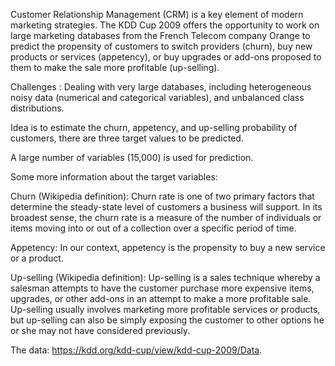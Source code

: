 Customer Relationship Management (CRM) is a key element of modern marketing strategies. The KDD Cup 2009 offers the opportunity to work on large marketing databases from the French Telecom company Orange to predict the propensity of customers to switch providers (churn), buy new products or services (appetency), or buy upgrades or add-ons proposed to them to make the sale more profitable (up-selling).

Challenges : Dealing with very large databases, including heterogeneous noisy data (numerical and categorical variables), and unbalanced class distributions. 

Idea is  to estimate the churn, appetency, and up-selling probability of customers, there are three target values to be predicted.  

A large number of variables (15,000) is used for prediction. 

Some more information about the target variables:

Churn (Wikipedia definition): Churn rate is one of two primary factors that determine the steady-state level of customers a business will support. In its broadest sense, the churn rate is a measure of the number of individuals or items moving into or out of a collection over a specific period of time. 

Appetency: In our context, appetency is the propensity to buy a new service or a product.

Up-selling (Wikipedia definition): Up-selling is a sales technique whereby a salesman attempts to have the customer purchase more expensive items, upgrades, or other add-ons in an attempt to make a more profitable sale. Up-selling usually involves marketing more profitable services or products, but up-selling can also be simply exposing the customer to other options he or she may not have considered previously. 

The data: https://kdd.org/kdd-cup/view/kdd-cup-2009/Data.